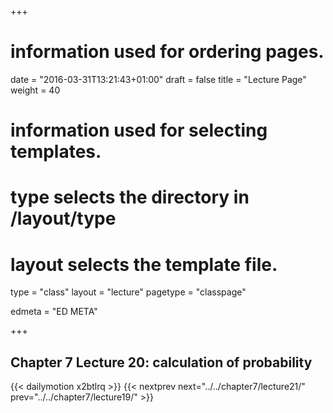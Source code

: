 +++
# information used for ordering pages.
date = "2016-03-31T13:21:43+01:00"
draft = false
title = "Lecture Page"
weight = 40

# information used for selecting templates.
# type selects the directory in /layout/type
# layout selects the template file.

type   = "class"
layout = "lecture"
pagetype = "classpage"





edmeta = "ED META"

+++
## Chapter 7 Lecture 20: calculation of probability
{{< dailymotion x2btlrq >}}
{{< nextprev next="../../chapter7/lecture21/"     prev="../../chapter7/lecture19/"  >}}

